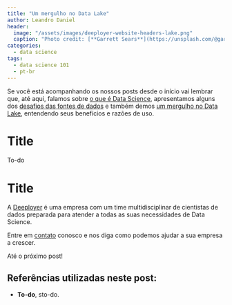 ```yaml
---
title: "Um mergulho no Data Lake"
author: Leandro Daniel
header:
  image: "/assets/images/deeployer-website-headers-lake.png"
  caption: "Photo credit: [**Garrett Sears**](https://unsplash.com/@garrettsears)"
categories:
  - data science
tags: 
  - data science 101
  - pt-br
---
```


Se você está acompanhando os nossos posts desde o início vai lembrar que, até aqui, falamos sobre [o que é Data Science](https://deeployer.com.br/data%20science/post-o-que-e-data-science/), apresentamos alguns dos [desafios das fontes de dados](https://deeployer.com.br/data%20science/post-os-desafios-das-fontes-de-dados/) e também demos [um mergulho no Data Lake](https://deeployer.com.br/data%20science/post-um-mergulho-no-data-lake/), entendendo seus benefícios e razões de uso. 

# Title

To-do

# Title


A [Deeployer](mailto:contato@deeployer.com) é uma empresa com um time multidisciplinar de cientistas de dados preparada para atender a todas as suas necessidades de Data Science. 

Entre em [contato](https://deeployer.com/contact/) conosco e nos diga como podemos ajudar a sua empresa a crescer.

Até o próximo post!

## Referências utilizadas neste post:
- **To-do**, sto-do. 
